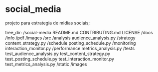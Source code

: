 # social_media

projeto para estrategia de midias sociais;

tree_dir:
/social-media
    README.md
    CONTRIBUTING.md
    LICENSE
    /docs
        /info
        /pdf
        /images
    /src
        /analysis
            audience_analysis.py
        /strategy
            content_strategy.py
        /schedule
            posting_schedule.py
        /monitoring
            interaction_monitor.py
        /performance
            metrics_analysis.py
    /tests
        test_audience_analysis.py
        test_content_strategy.py
        test_posting_schedule.py
        test_interaction_monitor.py
        test_metrics_analysis.py
    /static
        /images
